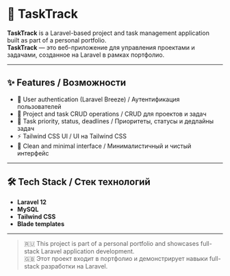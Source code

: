 # 🚀 TaskTrack

**TaskTrack** is a Laravel-based project and task management application built as part of a personal portfolio.  
**TaskTrack** — это веб-приложение для управления проектами и задачами, созданное на Laravel в рамках портфолио.

---

## ✨ Features / Возможности

- 🔐 User authentication (Laravel Breeze) / Аутентификация пользователей
- 📁 Project and task CRUD operations / CRUD для проектов и задач
- 🎯 Task priority, status, deadlines / Приоритеты, статусы и дедлайны задач
- ⚡ Tailwind CSS UI / UI на Tailwind CSS
- 🧼 Clean and minimal interface / Минималистичный и чистый интерфейс

---

## 🛠️ Tech Stack / Стек технологий

- **Laravel 12**
- **MySQL**
- **Tailwind CSS**
- **Blade templates**

---

> 🇷🇺 This project is part of a personal portfolio and showcases full-stack Laravel application development.  
> 🇬🇧 Этот проект входит в портфолио и демонстрирует навыки full-stack разработки на Laravel.
